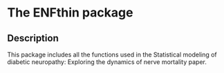 # The ENFthin package
## Description

This package includes all the functions used in the Statistical modeling of diabetic neuropathy: Exploring the
dynamics of nerve mortality paper.

